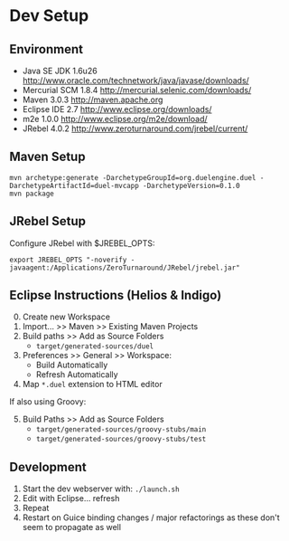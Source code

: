 Dev Setup
=========

Environment
-----------

- Java SE JDK 1.6u26
	http://www.oracle.com/technetwork/java/javase/downloads/
- Mercurial SCM 1.8.4
	http://mercurial.selenic.com/downloads/
- Maven 3.0.3
	http://maven.apache.org
- Eclipse IDE 2.7
	http://www.eclipse.org/downloads/
- m2e 1.0.0
	http://www.eclipse.org/m2e/download/
- JRebel 4.0.2
	http://www.zeroturnaround.com/jrebel/current/

Maven Setup
-----------

	mvn archetype:generate -DarchetypeGroupId=org.duelengine.duel -DarchetypeArtifactId=duel-mvcapp -DarchetypeVersion=0.1.0
	mvn package

JRebel Setup
------------

Configure JRebel with $JREBEL_OPTS:

	export JREBEL_OPTS "-noverify -javaagent:/Applications/ZeroTurnaround/JRebel/jrebel.jar"

Eclipse Instructions (Helios & Indigo)
--------------------------------------

0. Create new Workspace
1. Import... >> Maven >> Existing Maven Projects
2. Build paths >> Add as Source Folders
	- `target/generated-sources/duel`
3. Preferences >> General >> Workspace:
	- Build Automatically
	- Refresh Automatically
4. Map `*.duel` extension to HTML editor

If also using Groovy:

5. Build Paths >> Add as Source Folders
	- `target/generated-sources/groovy-stubs/main`
	- `target/generated-sources/groovy-stubs/test`

Development
-----------

1. Start the dev webserver with: `./launch.sh`
2. Edit with Eclipse... refresh
3. Repeat
4. Restart on Guice binding changes / major refactorings as these don't seem to propagate as well
